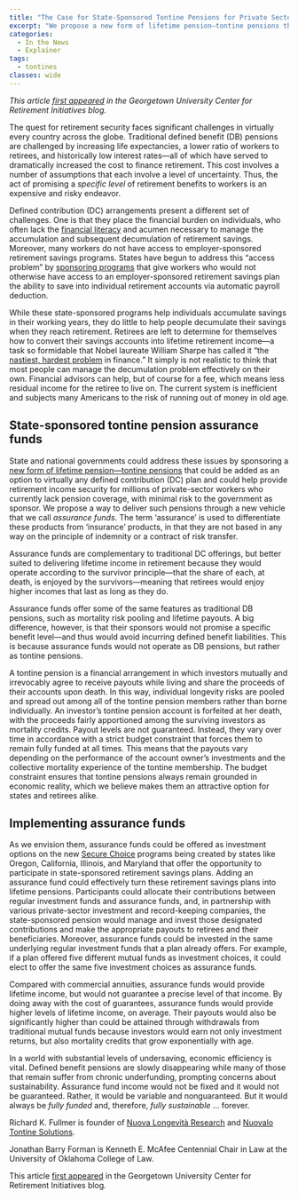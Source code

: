 ```yaml
---
title: "The Case for State-Sponsored Tontine Pensions for Private Sector Workers"
excerpt: "We propose a new form of lifetime pension—tontine pensions that could be added as an option to virtually any defined contribution (DC) plan"
categories:
  - In the News
  - Explainer
tags:
  - tontines
classes: wide
---
```


*This article [first appeared](https://cri.georgetown.edu/the-case-for-tontine-pensions-as-a-lifetime-income-solution-for-state-sponsored-retirement-savings-programs/) in the Georgetown University Center for Retirement Initiatives blog.*


The quest for retirement security faces significant challenges in virtually every country across the globe. Traditional defined benefit (DB) pensions are challenged by increasing life expectancies, a lower ratio of workers to retirees, and historically low interest rates—all of which have served to dramatically increased the cost to finance retirement. This cost involves a number of assumptions that each involve a level of uncertainty. Thus, the act of promising a *specific level* of retirement benefits to workers is an expensive and risky endeavor.

Defined contribution (DC) arrangements present a different set of challenges. One is that they place the financial burden on individuals, who often lack the [financial literacy](https://www.forbes.com/sites/pensionresearchcouncil/2017/12/14/a-financial-literacy-test-that-works/) and acumen necessary to manage the accumulation and subsequent decumulation of retirement savings. Moreover, many workers do not have access to employer-sponsored retirement savings programs. States have begun to address this “access problem” by [sponsoring programs](https://cri.georgetown.edu/states/) that give workers who would not otherwise have access to an employer-sponsored retirement savings plan the ability to save into individual retirement accounts via automatic payroll deduction.

While these state-sponsored programs help individuals accumulate savings in their working years, they do little to help people decumulate their savings when they reach retirement. Retirees are left to determine for themselves how to convert their savings accounts into lifetime retirement income—a task so formidable that Nobel laureate William Sharpe has called it “the [nastiest, hardest problem](https://ritholtz.com/2017/06/thorniest-problem-finance/) in finance.” It simply is not realistic to think that most people can manage the decumulation problem effectively on their own. Financial advisors can help, but of course for a fee, which means less residual income for the retiree to live on. The current system is inefficient and subjects many Americans to the risk of running out of money in old age.

## State-sponsored tontine pension assurance funds

State and national governments could address these issues by sponsoring a [new form of lifetime pension—tontine pensions](https://repository.upenn.edu/cgi/viewcontent.cgi?article=1688&context=prc_papers) that could be added as an option to virtually any defined contribution (DC) plan and could help provide retirement income security for millions of private-sector workers who currently lack pension coverage, with minimal risk to the government as sponsor. We propose a way to deliver such pensions through a new vehicle that we call *assurance funds*. The term ‘assurance’ is used to differentiate these products from ‘insurance’ products, in that they are not based in any way on the principle of indemnity or a contract of risk transfer.

Assurance funds are complementary to traditional DC offerings, but better suited to delivering lifetime income in retirement because they would operate according to the survivor principle—that the share of each, at death, is enjoyed by the survivors—meaning that retirees would enjoy higher incomes that last as long as they do.

Assurance funds offer some of the same features as traditional DB pensions, such as mortality risk pooling and lifetime payouts. A big difference, however, is that their sponsors would not promise a specific benefit level—and thus would avoid incurring defined benefit liabilities. This is because assurance funds would not operate as DB pensions, but rather as tontine pensions.

A tontine pension is a financial arrangement in which investors mutually and irrevocably agree to receive payouts while living and share the proceeds of their accounts upon death. In this way, individual longevity risks are pooled and spread out among all of the tontine pension members rather than borne individually. An investor’s tontine pension account is forfeited at her death, with the proceeds fairly apportioned among the surviving investors as mortality credits. Payout levels are not guaranteed. Instead, they vary over time in accordance with a strict budget constraint that forces them to remain fully funded at all times. This means that the payouts vary depending on the performance of the account owner’s investments and the collective mortality experience of the tontine membership. The budget constraint ensures that tontine pensions always remain grounded in economic reality, which we believe makes them an attractive option for states and retirees alike.

## Implementing assurance funds

As we envision them, assurance funds could be offered as investment options on the new [Secure Choice](https://www.pionline.com/retirement-plans/more-states-jumping-secure-choice-bandwagon) programs being created by states like Oregon, California,  Illinois, and Maryland that offer the opportunity to participate in state-sponsored retirement savings plans. Adding an assurance fund could effectively turn these retirement savings plans into lifetime pensions. Participants could allocate their contributions between regular investment funds and assurance funds, and, in partnership with various private-sector investment and record-keeping companies, the state-sponsored pension would manage and invest those designated contributions and make the appropriate payouts to retirees and their beneficiaries. Moreover, assurance funds could be invested in the same underlying regular investment funds that a plan already offers. For example, if a plan offered five different mutual funds as investment choices, it could elect to offer the same five investment choices as assurance funds.

Compared with commercial annuities, assurance funds would provide lifetime income, but would not guarantee a precise level of that income. By doing away with the cost of guarantees, assurance funds would provide higher levels of lifetime income, on average. Their payouts would also be significantly higher than could be attained through withdrawals from traditional mutual funds because investors would earn not only investment returns, but also mortality credits that grow exponentially with age.

In a world with substantial levels of undersaving, economic efficiency is vital. Defined benefit pensions are slowly disappearing while many of those that remain suffer from chronic underfunding, prompting concerns about sustainability. Assurance fund income would not be fixed and it would not be guaranteed. Rather, it would be variable and nonguaranteed. But it would always be *fully funded* and, therefore, *fully sustainable* … forever.


Richard K. Fullmer is founder of [Nuova Longevità Research](https://www.nuovalongevita.com) and [Nuovalo Tontine Solutions](https://www.nuovalo.com).

Jonathan Barry Forman is Kenneth E. McAfee Centennial Chair in Law at the University of Oklahoma College of Law.

This article [first appeared](https://cri.georgetown.edu/the-case-for-tontine-pensions-as-a-lifetime-income-solution-for-state-sponsored-retirement-savings-programs/) in the Georgetown University Center for Retirement Initiatives blog.
